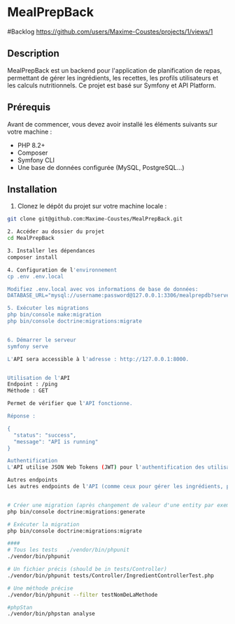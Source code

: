 # MealPrepBack

#Backlog
https://github.com/users/Maxime-Coustes/projects/1/views/1

## Description
MealPrepBack est un backend pour l'application de planification de repas, permettant de gérer les ingrédients, les recettes, les profils utilisateurs et les calculs nutritionnels. Ce projet est basé sur Symfony et API Platform.

## Prérequis

Avant de commencer, vous devez avoir installé les éléments suivants sur votre machine :

- PHP 8.2+
- Composer
- Symfony CLI
- Une base de données configurée (MySQL, PostgreSQL...)

## Installation

1. Clonez le dépôt du projet sur votre machine locale :

```bash
git clone git@github.com:Maxime-Coustes/MealPrepBack.git

2. Accéder au dossier du projet
cd MealPrepBack

3. Installer les dépendances
composer install

4. Configuration de l'environnement
cp .env .env.local

Modifiez .env.local avec vos informations de base de données:
DATABASE_URL="mysql://username:password@127.0.0.1:3306/mealprepdb?serverVersion=5.7"

5. Exécuter les migrations
php bin/console make:migration
php bin/console doctrine:migrations:migrate


6. Démarrer le serveur
symfony serve

L'API sera accessible à l'adresse : http://127.0.0.1:8000.


Utilisation de l'API
Endpoint : /ping
Méthode : GET

Permet de vérifier que l'API fonctionne.

Réponse :

{
  "status": "success",
  "message": "API is running"
}

Authentification
L'API utilise JSON Web Tokens (JWT) pour l'authentification des utilisateurs. Pour obtenir un token, envoyez une requête POST à /api/login avec les informations d'identification (par exemple, email et mot de passe).

Autres endpoints
Les autres endpoints de l'API (comme ceux pour gérer les ingrédients, produits, recettes, etc.) seront ajoutés et documentés au fur et à mesure de l'avancement du projet.


# Créer une migration (après changement de valeur d'une entity par exemple)
php bin/console doctrine:migrations:generate

# Exécuter la migration
php bin/console doctrine:migrations:migrate

#### 
# Tous les tests   ./vendor/bin/phpunit
./vendor/bin/phpunit

# Un fichier précis (should be in tests/Controller)
./vendor/bin/phpunit tests/Controller/IngredientControllerTest.php

# Une méthode précise
./vendor/bin/phpunit --filter testNomDeLaMethode

#phpStan
./vendor/bin/phpstan analyse 

